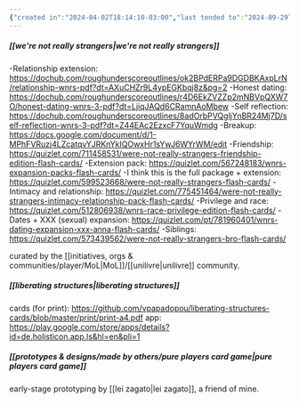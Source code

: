 ```yaml
---
{"created in":"2024-04-02T18:14:10-03:00","last tended to":"2024-09-29T14:30:42-03:00","tags":["🌿","host","player","game","resource","seriousgame"],"dg-publish":true,"notestage":["🌿"],"created":"2024-04-02T18:14:10.485-03:00","updated":"2024-12-11T18:14:31.477-03:00","permalink":"/references/player/games/serious-games/connection-card-games/","dgPassFrontmatter":true}
---
```


##### [[we're not really strangers\|we're not really strangers]]

-Relationship extension: https://dochub.com/roughunderscoreoutlines/ok2BPdERPa9DGDBKAxpLrN/relationship-wnrs-pdf?dt=AXuCHZr9L4ypEGKbqj8z&pg=2
-Honest dating: https://dochub.com/roughunderscoreoutlines/r4D6EkZVZZp2mNBVpQXW7O/honest-dating-wnrs-3-pdf?dt=LjiqJAQd6CRamnAoMbew
-Self reflection: https://dochub.com/roughunderscoreoutlines/8adOrbPVQgljYnBR24Mj7D/self-reflection-wnrs-3-pdf?dt=Z44EAc2EzxcF7YquWmdg
-Breakup: https://docs.google.com/document/d/1-MPhFVRuzj4LZcatqvYJRKnYkIQOwxHr1sYwJ6WYrWM/edit
-Friendship: https://quizlet.com/711458531/were-not-really-strangers-friendship-edition-flash-cards/
-Extension pack: https://quizlet.com/567248183/wnrs-expansion-packs-flash-cards/
-I think this is the full package + extension: https://quizlet.com/599523668/were-not-really-strangers-flash-cards/
-Intimacy and relationship: https://quizlet.com/775451464/were-not-really-strangers-intimacy-relationship-pack-flash-cards/
-Privilege and race: https://quizlet.com/512806938/wnrs-race-privilege-edition-flash-cards/
-Dates + XXX (sexual) expansion: https://quizlet.com/pt/781960401/wnrs-dating-expansion-xxx-anna-flash-cards/
-Siblings: https://quizlet.com/573439562/were-not-really-strangers-bro-flash-cards/

curated by the [[initiatives, orgs & communities/player/MoL\|MoL]]/[[unilivre\|unilivre]] community.

##### [[liberating structures\|liberating structures]]

cards (for print): https://github.com/vpapadopou/liberating-structures-cards/blob/master/print/print-a4.pdf
app: https://play.google.com/store/apps/details?id=de.holisticon.app.ls&hl=en&pli=1

##### [[prototypes & designs/made by others/pure players card game\|pure players card game]]

early-stage prototyping by [[lei zagato\|lei zagato]], a friend of mine.